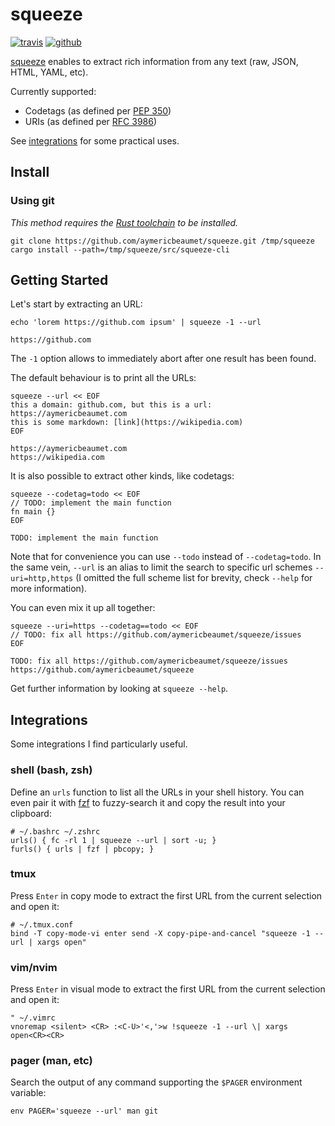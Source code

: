 # squeeze

[![travis](https://img.shields.io/travis/aymericbeaumet/squeeze?style=flat-square&logo=travis)](https://travis-ci.org/aymericbeaumet/squeeze)
[![github](https://img.shields.io/github/issues/aymericbeaumet/squeeze?style=flat-square&logo=github)](https://github.com/aymericbeaumet/squeeze/issues)

[squeeze](https://github.com/aymericbeaumet/squeeze) enables to extract rich
information from any text (raw, JSON, HTML, YAML, etc).

Currently supported:

- Codetags (as defined per [PEP 350](https://www.python.org/dev/peps/pep-0350/))
- URIs (as defined per [RFC 3986](https://tools.ietf.org/html/rfc3986/))

See [integrations](#integrations) for some practical uses.

## Install

### Using git

_This method requires the [Rust
toolchain](https://www.rust-lang.org/tools/install) to be installed._

```shell
git clone https://github.com/aymericbeaumet/squeeze.git /tmp/squeeze
cargo install --path=/tmp/squeeze/src/squeeze-cli
```

## Getting Started

Let's start by extracting an URL:

```shell
echo 'lorem https://github.com ipsum' | squeeze -1 --url
```

```
https://github.com
```

The `-1` option allows to immediately abort after one result has been found.

The default behaviour is to print all the URLs:

```shell
squeeze --url << EOF
this a domain: github.com, but this is a url: https://aymericbeaumet.com
this is some markdown: [link](https://wikipedia.com)
EOF
```

```
https://aymericbeaumet.com
https://wikipedia.com
```

It is also possible to extract other kinds, like codetags:

```shell
squeeze --codetag=todo << EOF
// TODO: implement the main function
fn main {}
EOF
```

```
TODO: implement the main function
```

Note that for convenience you can use `--todo` instead of `--codetag=todo`. In
the same vein, `--url` is an alias to limit the search to specific url schemes
`--uri=http,https` (I omitted the full scheme list for brevity, check
`--help` for more information).

You can even mix it up all together:

```shell
squeeze --uri=https --codetag==todo << EOF
// TODO: fix all https://github.com/aymericbeaumet/squeeze/issues
EOF
```

```
TODO: fix all https://github.com/aymericbeaumet/squeeze/issues
https://github.com/aymericbeaumet/squeeze
```

Get further information by looking at `squeeze --help`.

## Integrations

Some integrations I find particularly useful.

### shell (bash, zsh)

Define an `urls` function to list all the URLs in your shell history. You can
even pair it with [fzf](https://github.com/junegunn/fzf) to fuzzy-search it and
copy the result into your clipboard:

```shell
# ~/.bashrc ~/.zshrc
urls() { fc -rl 1 | squeeze --url | sort -u; }
furls() { urls | fzf | pbcopy; }
```

### tmux

Press `Enter` in copy mode to extract the first URL from the current selection
and open it:

```tmux
# ~/.tmux.conf
bind -T copy-mode-vi enter send -X copy-pipe-and-cancel "squeeze -1 --url | xargs open"
```

### vim/nvim

Press `Enter` in visual mode to extract the first URL from the current
selection and open it:

```vim
" ~/.vimrc
vnoremap <silent> <CR> :<C-U>'<,'>w !squeeze -1 --url \| xargs open<CR><CR>
```

### pager (man, etc)

Search the output of any command supporting the `$PAGER` environment variable:

```shell
env PAGER='squeeze --url' man git
```
